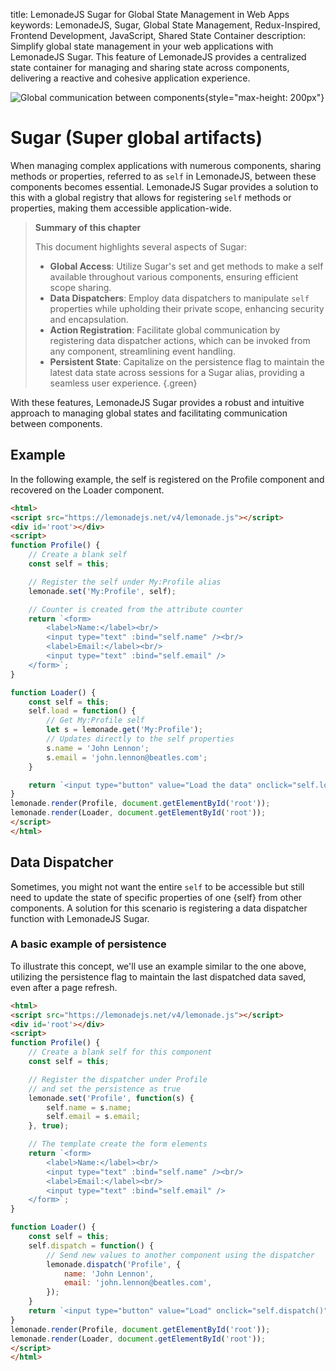 title: LemonadeJS Sugar for Global State Management in Web Apps
keywords: LemonadeJS, Sugar, Global State Management, Redux-Inspired, Frontend Development, JavaScript, Shared State Container
description: Simplify global state management in your web applications with LemonadeJS Sugar. This feature of LemonadeJS provides a centralized state container for managing and sharing state across components, delivering a reactive and cohesive application experience.

![Global communication between components](img/sugar.svg){style="max-height: 200px"}

Sugar (Super global artifacts)
==============================

When managing complex applications with numerous components, sharing methods or properties, referred to as `self` in LemonadeJS, between these components becomes essential. LemonadeJS Sugar provides a solution to this with a global registry that allows for registering `self` methods or properties, making them accessible application-wide.  
  
> **Summary of this chapter**
>
> This document highlights several aspects of Sugar:
>
> - **Global Access**: Utilize Sugar's set and get methods to make a self available throughout various components, ensuring efficient scope sharing.
> - **Data Dispatchers**: Employ data dispatchers to manipulate `self` properties while upholding their private scope, enhancing security and encapsulation.
> - **Action Registration**: Facilitate global communication by registering data dispatcher actions, which can be invoked from any component, streamlining event handling.
> - **Persistent State**: Capitalize on the persistence flag to maintain the latest data state across sessions for a Sugar alias, providing a seamless user experience.
{.green}

With these features, LemonadeJS Sugar provides a robust and intuitive approach to managing global states and facilitating communication between components.

Example
-------

In the following example, the self is registered on the Profile component and recovered on the Loader component.  
  
```html
<html>
<script src="https://lemonadejs.net/v4/lemonade.js"></script>
<div id='root'></div>
<script>
function Profile() {
    // Create a blank self
    const self = this;

    // Register the self under My:Profile alias
    lemonade.set('My:Profile', self);

    // Counter is created from the attribute counter
    return `<form>
        <label>Name:</label><br/>
        <input type="text" :bind="self.name" /><br/>
        <label>Email:</label><br/>
        <input type="text" :bind="self.email" />
    </form>`;
}

function Loader() {
    const self = this;
    self.load = function() {
        // Get My:Profile self
        let s = lemonade.get('My:Profile');
        // Updates directly to the self properties
        s.name = 'John Lennon';
        s.email = 'john.lennon@beatles.com';
    }

    return `<input type="button" value="Load the data" onclick="self.load()" />`;
}
lemonade.render(Profile, document.getElementById('root'));
lemonade.render(Loader, document.getElementById('root'));
</script>
</html>
```

Data Dispatcher
---------------

Sometimes, you might not want the entire `self` to be accessible but still need to update the state of specific properties of one {self} from other components. A solution for this scenario is registering a data dispatcher function with LemonadeJS Sugar.  
  

### A basic example of persistence

To illustrate this concept, we'll use an example similar to the one above, utilizing the persistence flag to maintain the last dispatched data saved, even after a page refresh.  
  

```html
<html>
<script src="https://lemonadejs.net/v4/lemonade.js"></script>
<div id='root'></div>
<script>
function Profile() {
    // Create a blank self for this component
    const self = this;

    // Register the dispatcher under Profile
    // and set the persistence as true
    lemonade.set('Profile', function(s) {
        self.name = s.name;
        self.email = s.email;
    }, true);

    // The template create the form elements
    return `<form>
        <label>Name:</label><br/>
        <input type="text" :bind="self.name" /><br/>
        <label>Email:</label><br/>
        <input type="text" :bind="self.email" />
    </form>`;
}

function Loader() {
    const self = this;
    self.dispatch = function() {
        // Send new values to another component using the dispatcher
        lemonade.dispatch('Profile', {
            name: 'John Lennon',
            email: 'john.lennon@beatles.com',
        });
    }
    return `<input type="button" value="Load" onclick="self.dispatch()" />`;
}
lemonade.render(Profile, document.getElementById('root'));
lemonade.render(Loader, document.getElementById('root'));
</script>
</html>
```